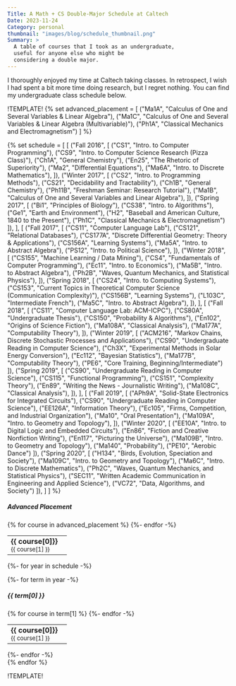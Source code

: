 ```yaml
---
Title: A Math + CS Double-Major Schedule at Caltech
Date: 2023-11-24 
Category: personal 
thumbnail: "images/blog/schedule_thumbnail.png"
Summary: >
  A table of courses that I took as an undergraduate, 
  useful for anyone else who might be
  considering a double major. 
---
```

I thoroughly enjoyed my time at Caltech taking classes.
In retrospect, I wish I had spent a bit more time 
doing research, but I regret nothing. You can 
find my undergraduate class schedule below. 

!TEMPLATE!
{% set advanced_placement =
    [
        ("Ma1A", "Calculus of One and Several Variables & Linear Algebra"),
        ("Ma1C", "Calculus of One and Several Variables & Linear Algebra (Multivariable)"),
        ("Ph1A", "Classical Mechanics and Electromagnetism") 
    ]
%}

{% set schedule = [
    [
        ("Fall 2016", [
            ("CS1", "Intro. to Computer Programming"),
            ("CS9", "Intro. to Computer Science Research (Pizza Class)"),
            ("Ch1A", "General Chemistry"),
            ("En25", "The Rhetoric of Superiority"),
            ("Ma2", "Differential Equations"),
            ("Ma6A", "Intro. to Discrete Mathematics"),
        ]),
        ("Winter 2017", [
            ("CS2", "Intro. to Programming Methods"),
            ("CS21", "Decidability and Tractability"),
            ("Ch1B", "General Chemistry"),
            ("Ph11B", "Freshman Seminar: Research Tutorial"),
            ("Ma1B", "Calculus of One and Several Variables and Linear Algebra"),
        ]),
        ("Spring 2017", [
            ("Bi1", "Principles of Biology"),
            ("CS38", "Intro. to Algorithms"),
            ("Ge1", "Earth and Environment"),
            ("H2", "Baseball and American Culture, 1840 to the Present"),
            ("Ph1C", "Classical Mechanics & Electromagnetism")
        ]),
    ],
    [
        ("Fall 2017", [
            ("CS11", "Computer Language Lab"),
            ("CS121", "Relational Databases"),
            ("CS177A", "Discrete Differential Geometry: Theory & Applications"),
            ("CS156A", "Learning Systems"),
            ("Ma5A", "Intro. to Abstract Algebra"),
            ("PS12", "Intro. to Political Science"),
        ]),
        ("Winter 2018", [
            ("CS155", "Machine Learning / Data Mining"),
            ("CS4", "Fundamentals of Computer Programming"),
            ("Ec11", "Intro. to Economics"),
            ("Ma5B", "Intro. to Abstract Algebra"),
            ("Ph2B", "Waves, Quantum Mechanics, and Statistical Physics"),
        ]),
        ("Spring 2018", [
            ("CS24", "Intro. to Computing Systems"),
            ("CS153", "Current Topics in Theoretical Computer Science (Communication Complexity)"),
            ("CS156B", "Learning Systems"),
            ("L103C", "Intermediate French"),
            ("Ma5C", "Intro. to Abstract Algebra"),
        ]),
    ],
    [
        ("Fall 2018", [
            ("CS11", "Computer Language Lab: ACM-ICPC"),
            ("CS80A", "Undergraduate Thesis"),
            ("CS150", "Probability & Algorithms"),
            ("En102", "Origins of Science Fiction"),
            ("Ma108A", "Classical Analysis"),
            ("Ma177A", "Computability Theory"),
        ]),
        ("Winter 2019", [
            ("ACM216", "Markov Chains, Discrete Stochastic Processes and Applications"),
            ("CS90", "Undergraduate Reading in Computer Science"),
            ("Ch3X", "Experimental Methods in Solar Energy Conversion"),
            ("Ec112", "Bayesian Statistics"),
            ("Ma177B", "Computability Theory"),
            ("PE6", "Core Training, Beginning/Intermediate")
        ]),
        ("Spring 2019", [
            ("CS90", "Undergraduate Reading in Computer Science"),
            ("CS115", "Functional Programming"),
            ("CS151", "Complexity Theory"),
            ("En89", "Writing the News - Journalistic Writing"),
            ("Ma108C", "Classical Analysis"),
        ]),
    ],
    [
        ("Fall 2019", [
            ("APh9A", "Solid-State Electronics for Integrated Circuits"),
            ("CS90", "Undergraduate Reading in Computer Science"),
            ("EE126A", "Information Theory"),
            ("Ec105", "Firms, Competition, and Industrial Organization"),
            ("Ma10", "Oral Presentation"),
            ("Ma109A", "Intro. to Geometry and Topology"),
        ]),
        ("Winter 2020", [
            ("EE10A", "Intro. to Digital Logic and Embedded Circuits"),
            ("En86", "Fiction and Creative Nonfiction Writing"),
            ("En117", "Picturing the Universe"),
            ("Ma109B", "Intro. to Geometry and Topology"),
            ("Ma140", "Probability"),
            ("PE10", "Aerobic Dance")
        ]),
        ("Spring 2020", [
            ("H134", "Birds, Evolution, Speciation and Society"),
            ("Ma109C", "Intro. to Geometry and Topology"),
            ("Ma6C", "Intro. to Discrete Mathematics"),
            ("Ph2C", "Waves, Quantum Mechanics, and Statistical Physics"),
            ("SEC11", "Written Academic Communication in Engineering and Applied Science"),
            ("VC72", "Data, Algorithms, and Society")
        ]),
    ]
] 
%}

<div class="row">
    <div class="col-md-12 p-2">
        <div class="card">
        <div class="card-body">
        <h5 class="card-title">Advanced Placement</h5>
            <table class="table mb-0">
                {% for course in advanced_placement %}
                <tr>
                    <td><b>{{ course[0]}}</b>&nbsp;&nbsp;&nbsp;<div style="font-size:13px">{{ course[1] }}</div></td>
                </tr>
                {%- endfor -%}
            </table>
        </div>
        </div>
    </div>
</div>

{%- for year in schedule -%}
<div class="row">
    {%- for term in year -%}
    <div class="col-sm-12 col-md-4 d-md-flex p-2 align-items-stretch">
        <div class="card">
        <div class="card-body">
            <h5 class="card-title">{{ term[0] }}</h5>
            <table class="table mb-0">
                {% for course in term[1] %}
                <tr>
                    <td><b>{{ course[0]}}</b>&nbsp;&nbsp;&nbsp;<div style="font-size:13px">{{ course[1] }}</div></td>
                </tr>
                {%- endfor -%}
            </table>
        </div>
        </div>
    </div>
    {%- endfor -%}
</div>
{% endfor %}

!TEMPLATE!



